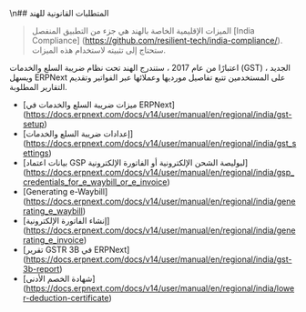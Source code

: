 \n## المتطلبات القانونية للهند

> الميزات الإقليمية الخاصة بالهند هي جزء من التطبيق المنفصل [India Compliance] (https://github.com/resilient-tech/india-compliance/). ستحتاج إلى تثبيته لاستخدام هذه الميزات.

اعتبارًا من عام 2017 ، ستندرج الهند تحت نظام ضريبة السلع والخدمات (GST) الجديد ، ويسهل ERPNext على المستخدمين تتبع تفاصيل مورديها وعملائها عبر الفواتير وتقديم التقارير المطلوبة.

* [ميزات ضريبة السلع والخدمات في ERPNext] (https://docs.erpnext.com/docs/v14/user/manual/en/regional/india/gst-setup)
* [إعدادات ضريبة السلع والخدمات] (https://docs.erpnext.com/docs/v14/user/manual/en/regional/india/gst_settings)
* [بيانات اعتماد GSP لبوليصة الشحن الإلكترونية أو الفاتورة الإلكترونية] (https://docs.erpnext.com/docs/v14/user/manual/en/regional/india/gsp_credentials_for_e_waybill_or_e_invoice)
* [Generating e-Waybill] (https://docs.erpnext.com/docs/v14/user/manual/en/regional/india/generating_e_waybill)
* [إنشاء الفاتورة الإلكترونية] (https://docs.erpnext.com/docs/v14/user/manual/en/regional/india/generating_e_invoice)
* [تقرير GSTR 3B في ERPNext] (https://docs.erpnext.com/docs/v14/user/manual/en/regional/india/gst-3b-report)
* [شهادة الخصم الأدنى] (https://docs.erpnext.com/docs/v14/user/manual/en/regional/india/lower-deduction-certificate)
